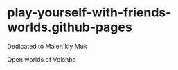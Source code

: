 # play-yourself-with-friends-worlds.github-pages
Dedicated to Malen'kiy Muk

Open worlds of Volshba
